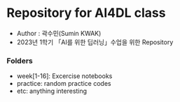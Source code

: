 # Repository for AI4DL class
- Author : 곽수민(Sumin KWAK)
- 2023년 1학기 「AI를 위한 딥러닝」수업을 위한 Repository

### Folders
- week[1-16]: Excercise notebooks
- practice: random practice codes
- etc: anything interesting
